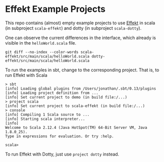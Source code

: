 # Effekt Example Projects
This repo contains (almost) empty example projects to use [Effekt](https://github.com/b-studios/scala-effekt) in scala (in subproject `scala-effekt`) and dotty (in subproject `scala-dotty`).

One can observe the current differences in the interface, which already is visible in the `helloWorld.scala` file. 

```
git diff --no-index --color-words scala-effekt/src/main/scala/helloWorld.scala dotty-effekt/src/main/scala/helloWorld.scala
```

To run the examples in sbt, change to the corresponding project. That is, to run Effekt with Scala

```text
> sbt
[info] Loading global plugins from /Users/jonathan/.sbt/0.13/plugins
[info] Loading project definition from ...
[info] Set current project to demo (in build file:/...)
> project scala
[info] Set current project to scala-effekt (in build file:/...)
> console
[info] Compiling 1 Scala source to ...
[info] Starting scala interpreter...
[info]
Welcome to Scala 2.12.4 (Java HotSpot(TM) 64-Bit Server VM, Java 1.8.0_25).
Type in expressions for evaluation. Or try :help.

scala>
```

To run Effekt with Dotty, just use `project dotty` instead.
